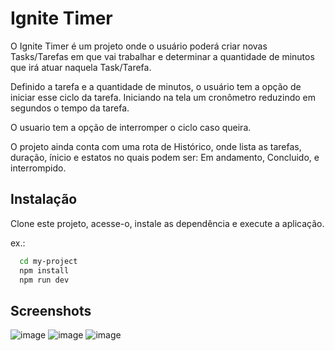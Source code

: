 
# Ignite Timer

O Ignite Timer é um projeto onde o usuário poderá criar novas Tasks/Tarefas em que vai trabalhar e determinar a quantidade de minutos que irá atuar naquela Task/Tarefa.

Definido a tarefa e a quantidade de minutos, o usuário tem a opção de iniciar esse ciclo da tarefa. Iniciando na tela um cronômetro reduzindo em segundos o tempo da tarefa.

O usuario tem a opção de interromper o ciclo caso queira.

O projeto ainda conta com uma rota de Histórico, onde lista as tarefas, duração, ínicio e estatos no quais podem ser: Em andamento, Concluido, e interrompido.


## Instalação

Clone este projeto, acesse-o, instale as dependência e execute a aplicação.

ex.:
```bash
  cd my-project
  npm install
  npm run dev
```
    
## Screenshots

![image](https://user-images.githubusercontent.com/45858897/219755533-d476d951-3557-4301-b59e-3fcf8c85a7b3.png)
![image](https://user-images.githubusercontent.com/45858897/219755644-605ea5ce-d658-4367-8482-8d13b46abcab.png)
![image](https://user-images.githubusercontent.com/45858897/219755950-c3ee041b-d143-4855-89c8-2d3a9fcec73d.png)


